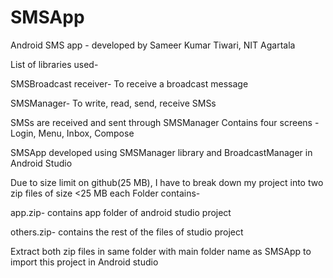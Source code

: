 # SMSApp
Android SMS app - developed by Sameer Kumar Tiwari, NIT Agartala

List of libraries used-


SMSBroadcast receiver- To receive a broadcast message

SMSManager- To write, read, send, receive SMSs

SMSs are received and sent through SMSManager
Contains four screens -  Login, Menu, Inbox, Compose

SMSApp developed using SMSManager library and BroadcastManager in Android Studio

Due to size limit on github(25 MB), I have to break down my project into two zip files of size <25 MB each
Folder contains-

app.zip- contains app folder of android studio project

others.zip- contains the rest of the files of studio project

Extract both zip files in same folder with main folder name as SMSApp to import this project in Android studio




